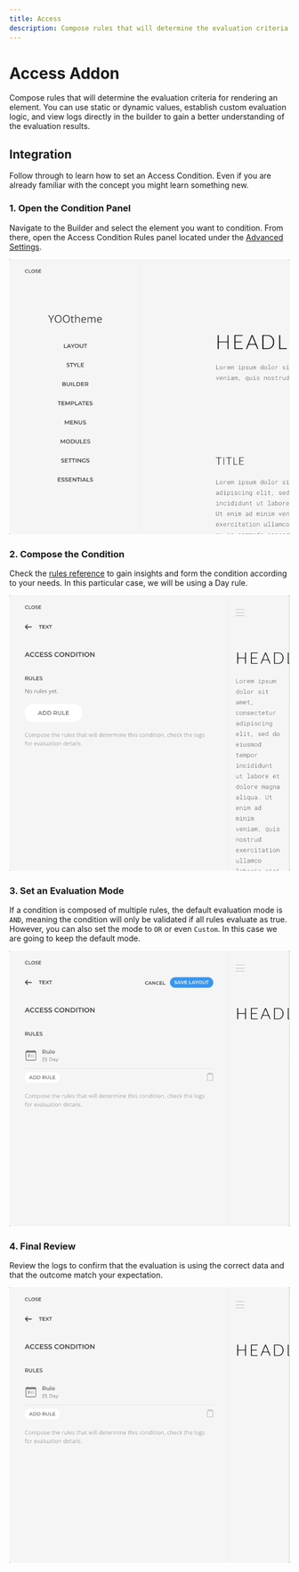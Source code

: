 ```yaml
---
title: Access
description: Compose rules that will determine the evaluation criteria for rendering an element
---
```


# Access Addon

Compose rules that will determine the evaluation criteria for rendering an element. You can use static or dynamic values, establish custom evaluation logic, and view logs directly in the builder to gain a better understanding of the evaluation results.

## Integration

Follow through to learn how to set an Access Condition. Even if you are already familiar with the concept you might learn something new.

<!--@include: ../_partials/enable-addon.md-->

### 1. Open the Condition Panel

Navigate to the Builder and select the element you want to condition. From there, open the Access Condition Rules panel located under the [Advanced Settings](https://yootheme.com/support/yootheme-pro/joomla/elements).

![Open Access Condition Panel](./assets/open-condition-panel.gif)

### 2. Compose the Condition

Check the [rules reference](../rules) to gain insights and form the condition according to your needs. In this particular case, we will be using a Day rule.

![Compose Access Condition](./assets/compose-condition.gif)

### 3. Set an Evaluation Mode

If a condition is composed of multiple rules, the default evaluation mode is `AND`, meaning the condition will only be validated if all rules evaluate as true. However, you can also set the mode to `OR` or even `Custom`. In this case we are going to keep the default mode.

![Set Access Condition Evaluation Mode](./assets/set-evaluation-mode.gif)

### 4. Final Review

Review the logs to confirm that the evaluation is using the correct data and that the outcome match your expectation.

![Review Access Condition Evaluation Logs](./assets/review-evaluation-logs.gif)

